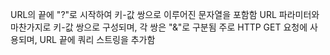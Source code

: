 URL의 끝에 "?"로 시작하여 키-값 쌍으로 이루어진 문자열을 포함함
URL 파라미터와 마찬가지로 키-값 쌍으로 구성되며, 각 쌍은 "&"로 구분됨
주로 HTTP GET 요청에 사용되며, URL 끝에 쿼리 스트링을 추가함